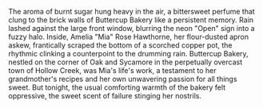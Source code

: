 The aroma of burnt sugar hung heavy in the air, a bittersweet perfume that clung to the brick walls of Buttercup Bakery like a persistent memory.  Rain lashed against the large front window, blurring the neon "Open" sign into a fuzzy halo. Inside, Amelia "Mia" Rose Hawthorne, her flour-dusted apron askew, frantically scraped the bottom of a scorched copper pot, the rhythmic clinking a counterpoint to the drumming rain.  Buttercup Bakery, nestled on the corner of Oak and Sycamore in the perpetually overcast town of Hollow Creek, was Mia's life's work, a testament to her grandmother's recipes and her own unwavering passion for all things sweet. But tonight, the usual comforting warmth of the bakery felt oppressive, the sweet scent of failure stinging her nostrils.
